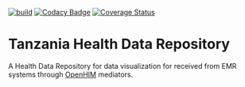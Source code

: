 [![build](https://github.com/SoftmedTanzania/tanzania-openhim-hdr/workflows/build/badge.svg)](https://github.com/SoftmedTanzania/tanzania-openhim-hdr/actions?query=workflow%3Abuild)
[![Codacy Badge](https://app.codacy.com/project/badge/Grade/e7ad2143ece9446192877e233a7b2ffd)](https://www.codacy.com/gh/SoftmedTanzania/tanzania-openhim-hdr/dashboard?utm_source=github.com&amp;utm_medium=referral&amp;utm_content=SoftmedTanzania/tanzania-openhim-hdr&amp;utm_campaign=Badge_Grade)
[![Coverage Status](https://coveralls.io/repos/github/SoftmedTanzania/tanzania-openhim-hdr/badge.svg?branch=development)](https://coveralls.io/github/SoftmedTanzania/tanzania-openhim-hdr?branch=development)
# Tanzania Health Data Repository
A Health Data Repository for data visualization for received from EMR systems through [OpenHIM](http://openhim.org/) mediators.



